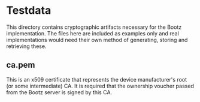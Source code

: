 # Testdata

This directory contains cryptographic artifacts necessary for the Bootz implementation. The files here are included as examples only and real implementations would need their own method of generating, storing and retrieving these.

## ca.pem

This is an x509 certificate that represents the device manufacturer's root (or some intermediate) CA. It is required that the ownership voucher passed from the Bootz server is signed by this CA.
